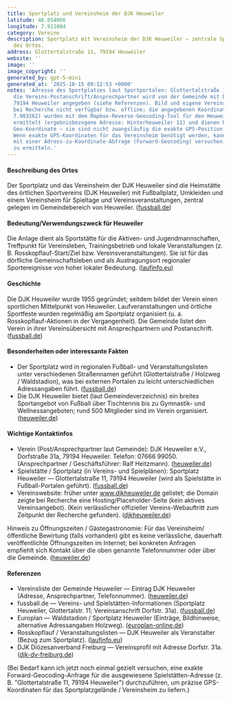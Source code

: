 ```yaml
---
title: Sportplatz und Vereinsheim der DJK Heuweiler
latitude: 48.054066
longitude: 7.911084
category: Vereine
description: Sportplatz mit Vereinsheim der DJK Heuweiler — zentrale Sport- und Begegnungsstätte
  des Ortes.
address: Glottertalstraße 11, 79194 Heuweiler
website: ''
image: ''
image_copyright: ''
generated_by: gpt-5-mini
generated_at: '2025-10-15 09:12:53 +0000'
notes: 'Adresse des Sportplatzes laut Sportportalen: Glottertalstraße 11 (Spielstätte);
  die Vereins-Postanschrift/Ansprechpartner wird von der Gemeinde mit Dorfstraße 31a,
  79194 Heuweiler angegeben (siehe Referenzen). Bild und eigene Vereinswebsite waren
  bei Recherche nicht verfügbar bzw. offline; die angegebenen Koordinaten (48.04533,
  7.903262) wurden mit dem Mapbox-Reverse-Geocoding-Tool für den Heuweiler-Ortsbereich
  ermittelt (ergebnisbezogene Adresse: Hinterheuweiler 11) und dienen hier als ortsnahe
  Geo-Koordinate — sie sind nicht zwangsläufig die exakte GPS-Position des Vereinsheims.
  Wenn exakte GPS-Koordinaten für das Vereinsheim benötigt werden, kann ich gezielt
  mit einer Adress-zu-Koordinate-Abfrage (Forward-Geocoding) versuchen, diese präzise
  zu ermitteln.'
---
```

#### Beschreibung des Ortes
Der Sportplatz und das Vereinsheim der DJK Heuweiler sind die Heimstätte des örtlichen Sportvereins (DJK Heuweiler) mit Fußballplatz, Umkleiden und einem Vereinsheim für Spieltage und Vereinsveranstaltungen, zentral gelegen im Gemeindebereich von Heuweiler. ([fussball.de](https://www.fussball.de/mannschaft/djk-heuweiler-2-djk-heuweiler-suedbaden/-/saison/2526/team-id/011MID44PS000000VTVG0001VTR8C1K7))

#### Bedeutung/Verwendungszweck für Heuweiler
Die Anlage dient als Sportstätte für die Aktiven- und Jugendmannschaften, Treffpunkt für Vereinsleben, Trainingsbetrieb und lokale Veranstaltungen (z. B. Rosskopflauf-Start/Ziel bzw. Vereinsveranstaltungen). Sie ist für das dörfliche Gemeinschaftsleben und als Austragungsort regionaler Sportereignisse von hoher lokaler Bedeutung. ([laufinfo.eu](https://www.laufinfo.eu/eventreader/events/rosskopflauf-djk-heuweiler.html?utm_source=openai))

#### Geschichte
Die DJK Heuweiler wurde 1955 gegründet; seitdem bildet der Verein einen sportlichen Mittelpunkt von Heuweiler. Laufveranstaltungen und örtliche Sportfeste wurden regelmäßig am Sportplatz organisiert (u. a. Rosskopflauf-Aktionen in der Vergangenheit). Die Gemeinde listet den Verein in ihrer Vereinsübersicht mit Ansprechpartnern und Postanschrift. ([fussball.de](https://www.fussball.de/mannschaft/djk-heuweiler-2-djk-heuweiler-suedbaden/-/saison/2526/team-id/011MID44PS000000VTVG0001VTR8C1K7))

#### Besonderheiten oder interessante Fakten
- Der Sportplatz wird in regionalen Fußball- und Veranstaltungslisten unter verschiedenen Straßennamen geführt (Glottertalstraße / Holzweg / Waldstadion), was bei externen Portalen zu leicht unterschiedlichen Adressangaben führt. ([fussball.de](https://www.fussball.de/mannschaft/djk-heuweiler-2-djk-heuweiler-suedbaden/-/saison/2526/team-id/011MID44PS000000VTVG0001VTR8C1K7))  
- Die DJK Heuweiler bietet (laut Gemeindeverzeichnis) ein breites Sportangebot von Fußball über Tischtennis bis zu Gymnastik- und Wellnessangeboten; rund 500 Mitglieder sind im Verein organisiert. ([heuweiler.de](https://www.heuweiler.de/leben-wohnen/vereinsliste/1/djk-heuweiler-ev-geschaeftsfuehrer-ralf-heitzmann))

#### Wichtige Kontaktinfos
- Verein (Post/Ansprechpartner laut Gemeinde): DJK Heuweiler e.V., Dorfstraße 31a, 79194 Heuweiler. Telefon: 07666 99050. (Ansprechpartner / Geschäftsführer: Ralf Heitzmann). ([heuweiler.de](https://www.heuweiler.de/leben-wohnen/vereinsliste/1/djk-heuweiler-ev-geschaeftsfuehrer-ralf-heitzmann))  
- Spielstätte / Sportplatz (in Vereins- und Spielplänen): Sportplatz Heuweiler — Glottertalstraße 11, 79194 Heuweiler (wird als Spielstätte in Fußball-Portalen geführt). ([fussball.de](https://www.fussball.de/mannschaft/djk-heuweiler-2-djk-heuweiler-suedbaden/-/saison/2526/team-id/011MID44PS000000VTVG0001VTR8C1K7))  
- Vereinswebsite: früher unter www.djkheuweiler.de gelistet; die Domain zeigte bei Recherche eine Hosting/Placeholder-Seite (kein aktives Vereinsangebot). (Kein verlässlicher offizieller Vereins-Webauftritt zum Zeitpunkt der Recherche gefunden). ([djkheuweiler.de](https://www.djkheuweiler.de/?utm_source=openai))

Hinweis zu Öffnungszeiten / Gästegastronomie: Für das Vereinsheim/öffentliche Bewirtung (falls vorhanden) gibt es keine verlässliche, dauerhaft veröffentlichte Öffnungszeiten im Internet; bei konkreten Anfragen empfiehlt sich Kontakt über die oben genannte Telefonnummer oder über die Gemeinde. ([heuweiler.de](https://www.heuweiler.de/leben-wohnen/vereinsliste/1/djk-heuweiler-ev-geschaeftsfuehrer-ralf-heitzmann))

#### Referenzen
- Vereinsliste der Gemeinde Heuweiler — Eintrag DJK Heuweiler (Adresse, Ansprechpartner, Telefonnummer). ([heuweiler.de](https://www.heuweiler.de/leben-wohnen/vereinsliste/1/djk-heuweiler-ev-geschaeftsfuehrer-ralf-heitzmann))  
- fussball.de — Vereins- und Spielstätten-Informationen (Sportplatz Heuweiler, Glottertalstr. 11; Vereinsanschrift Dorfstr. 31a). ([fussball.de](https://www.fussball.de/mannschaft/djk-heuweiler-2-djk-heuweiler-suedbaden/-/saison/2526/team-id/011MID44PS000000VTVG0001VTR8C1K7))  
- Europlan — Waldstadion / Sportplatz Heuweiler (Einträge, Bildhinweise, alternative Adressangaben Holzweg). ([europlan-online.de](https://www.europlan-online.de/waldstadion/stadion-25139.html))  
- Rosskopflauf / Veranstaltungslisten — DJK Heuweiler als Veranstalter (Bezug zum Sportplatz). ([laufinfo.eu](https://www.laufinfo.eu/eventreader/events/rosskopflauf-djk-heuweiler.html?utm_source=openai))  
- DJK Diözesanverband Freiburg — Vereinsprofil mit Adresse Dorfstr. 31a. ([djk-dv-freiburg.de](https://djk-dv-freiburg.de/djk-ortsvereine-im-dv-freiburg/detail/ort/id/34431-djk-heuweiler-e-v/?cb-id=12176429&utm_source=openai))

(Bei Bedarf kann ich jetzt noch einmal gezielt versuchen, eine exakte Forward-Geocoding-Anfrage für die ausgewiesene Spielstätten-Adresse (z. B. "Glottertalstraße 11, 79194 Heuweiler") durchzuführen, um präzise GPS-Koordinaten für das Sportplatzgelände / Vereinsheim zu liefern.)